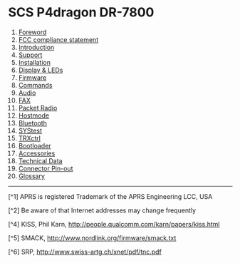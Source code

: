 # SCS P4dragon DR-7800
1. [Foreword](Foreword.md)
1. [FCC compliance statement](FCC.md)
1. [Introduction](Introduction.md)
1. [Support](Support.md)
1. [Installation](Installation.md)
1. [Display & LEDs](Display.md)
1. [Firmware](Firmware.md)
1. [Commands](Commands.md)
1. [Audio](Audio.md)
1. [FAX](FAX.md)
1. [Packet Radio](Packet-Radio.md)
1. [Hostmode](Hostmode.md)
1. [Bluetooth](Bluetooth.md)
1. [SYStest](SYStest.md)
1. [TRXctrl](TRXctrl.md)
1. [Bootloader](Bootloader.md)
1. [Accessories](Accessories.md)
1. [Technical Data](Technical_Data.md)
1. [Connector Pin-out](Connector_Pinout.md)
1. [Glossary](Glossary.md)

-----

[^1] APRS is registered Trademark of the APRS Engineering LCC, USA

[^2] Be aware of that Internet addresses may change frequently

[^4] KISS, Phil Karn, http://people.qualcomm.com/karn/papers/kiss.html

[^5] SMACK, http://www.nordlink.org/firmware/smack.txt

[^6] SRP, http://www.swiss-artg.ch/xnet/pdf/tnc.pdf
